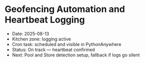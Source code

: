 # Geofencing Automation and Heartbeat Logging

- Date: 2025-08-13
- Kitchen zone: logging active
- Cron task: scheduled and visible in PythonAnywhere
- Status: On track — heartbeat confirmed
- Next: Pool and Store detection setup, fallback if logs go silent
